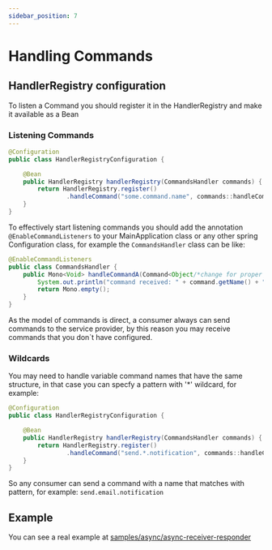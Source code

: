 ```yaml
---
sidebar_position: 7
---
```


# Handling Commands

## HandlerRegistry configuration

To listen a Command you should register it in the HandlerRegistry and make it available as a Bean

### Listening Commands

```java
@Configuration
public class HandlerRegistryConfiguration {

    @Bean
    public HandlerRegistry handlerRegistry(CommandsHandler commands) {
        return HandlerRegistry.register()
                .handleCommand("some.command.name", commands::handleCommandA, Object.class/*change for proper model*/);
    }
}
```

To effectively start listening commands you should add the annotation `@EnableCommandListeners` to your MainApplication class or any other spring Configuration class, for example the `CommandsHandler` class can be like:

```java
@EnableCommandListeners
public class CommandsHandler {
    public Mono<Void> handleCommandA(Command<Object/*change for proper model*/> command) {
        System.out.println("command received: " + command.getName() + " ->" + command.getData());
        return Mono.empty();
    }
}
```

As the model of commands is direct, a consumer always can send commands to the service provider, by this reason you may receive commands that you don`t have configured.

### Wildcards

You may need to handle variable command names that have the same structure, in that case you can specfy a pattern with '*' wildcard, for example:

```java
@Configuration
public class HandlerRegistryConfiguration {

    @Bean
    public HandlerRegistry handlerRegistry(CommandsHandler commands) {
        return HandlerRegistry.register()
                .handleCommand("send.*.notification", commands::handleCommandA, Object.class/*change for proper model*/);
    }
}
```

So any consumer can send a command with a name that matches with pattern, for example: `send.email.notification`

## Example

You can see a real example at [samples/async/async-receiver-responder](https://github.com/reactive-commons/reactive-commons-java/tree/master/samples/async/async-receiver-responder)